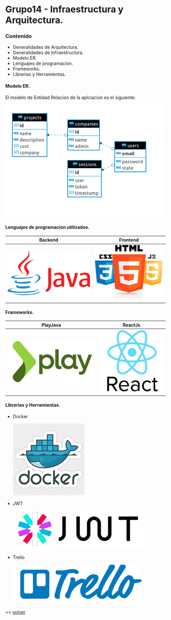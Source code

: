 # Grupo14 - Infraestructura y Arquitectura.

### Contenido
- Generalidades de Arquitectura.
- Generalidades de Infraestructura.
- Modelo ER.
- Lenguajes de programacion.
- Frameworks.
- Librerias y Herramientas.

#### Modelo ER.

El modelo de Entidad Relacion de la aplciacion es el siguiente:

![diagrama ER](images/diagram-ER.png)


#### Lenguajes de programacion utilizados.

| Backend                           | Frontend                             |
|-----------------------------------|--------------------------------------|
|![java](images/java-logo.png)      | ![web](images/css-html-js.jpeg) |

#### Frameworks.

| PlayJava                          | ReactJs                              |
|-----------------------------------|--------------------------------------|
|![play](images/play-logo.png)      | ![react](images/react-logo.png)      |

#### Librerias y Herramientas.

- Docker

  ![Docker](images/docker-logo.jpg)

- JWT

  ![jwt](images/jwt-logo.png)

- Trello

  ![trello](images/trello-logo.png)

\<\< [volver](../README.md)